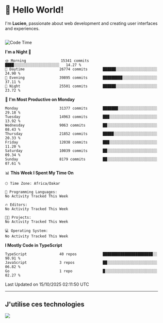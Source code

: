 # 👋 Hello World!

I'm **Lucien**, passionate about web development and creating user interfaces and experiences.

##

<!--START_SECTION:waka-->
![Code Time](http://img.shields.io/badge/Code%20Time-3%2C921%20hrs%2018%20mins-blue)

**I'm a Night 🦉** 

```text
🌞 Morning                15341 commits       ████░░░░░░░░░░░░░░░░░░░░░   14.27 % 
🌆 Daytime                26774 commits       ██████░░░░░░░░░░░░░░░░░░░   24.90 % 
🌃 Evening                39895 commits       █████████░░░░░░░░░░░░░░░░   37.11 % 
🌙 Night                  25501 commits       ██████░░░░░░░░░░░░░░░░░░░   23.72 % 
```
📅 **I'm Most Productive on Monday** 

```text
Monday                   31377 commits       ███████░░░░░░░░░░░░░░░░░░   29.18 % 
Tuesday                  14963 commits       ███░░░░░░░░░░░░░░░░░░░░░░   13.92 % 
Wednesday                9063 commits        ██░░░░░░░░░░░░░░░░░░░░░░░   08.43 % 
Thursday                 21852 commits       █████░░░░░░░░░░░░░░░░░░░░   20.33 % 
Friday                   12038 commits       ███░░░░░░░░░░░░░░░░░░░░░░   11.20 % 
Saturday                 10039 commits       ██░░░░░░░░░░░░░░░░░░░░░░░   09.34 % 
Sunday                   8179 commits        ██░░░░░░░░░░░░░░░░░░░░░░░   07.61 % 
```


📊 **This Week I Spent My Time On** 

```text
🕑︎ Time Zone: Africa/Dakar

💬 Programming Languages: 
No Activity Tracked This Week

🔥 Editors: 
No Activity Tracked This Week

🐱‍💻 Projects: 
No Activity Tracked This Week

💻 Operating System: 
No Activity Tracked This Week
```

**I Mostly Code in TypeScript** 

```text
TypeScript               40 repos            ███████████████████████░░   90.91 % 
JavaScript               3 repos             ██░░░░░░░░░░░░░░░░░░░░░░░   06.82 % 
Go                       1 repo              █░░░░░░░░░░░░░░░░░░░░░░░░   02.27 % 
```




 Last Updated on 15/10/2025 02:11:50 UTC
<!--END_SECTION:waka-->
---

## J'utilise ces technologies

<p align="left">
  <a href="https://skillicons.dev">
    <img src="https://skillicons.dev/icons?i=ts,js,go,ruby,css,scss,tailwind,react,vite,nextjs,docker,figma,ableton" />
  </a>
</p>

